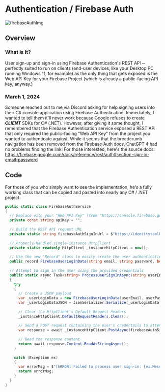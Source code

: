 # Authentication / Firebase Auth

![firebaseAuthImg](https://firebase.google.com/static/docs/auth/images/auth-providers.png)

## Overview

### What is it?
User sign-up and sign-in using Firebase Authentication's REST API ─ perfectly suited to run on clients (end-user devices, like your Desktop PC running Windows 11, for example) as the only thing that gets exposed is the Web API Key for your Firebase Project (which is already a public-facing API key, anyway.)

### March 1, 2024
Someone reached out to me via Discord asking for help signing users into their C# console application using Firebase Authentication. Immediately, I wanted to tell them it'll never work because Google refuses to create ***CLIENT*** SDKs for C# (.NET). However, after giving it some thought, I remembered that the Firebase Authentication service exposed a REST API that only required the public-facing "Web API Key" from the project you wanted to authenticate against. While it seems that the breadcrumb navigation has been removed from the Firebase Auth docs, ChatGPT 4 had no problems finding the link! For those interested, here's the source docs: https://firebase.google.com/docs/reference/rest/auth#section-sign-in-email-password

## Code
For those of you who simply want to see the implementation, he's a fully working class that can be copied and pasted into nearly any C# / .NET project:

```cs
public static class FirebaseAuthService
{
  // Replace with your "Web API Key" (from "https://console.firebase.google.com/project/{YOUR_PROJECT_ID}/settings/general/")
  private const string apiKey = "";
  
  // Build the REST API request URL
  private static string firebaseAuthSignInUrl = $"https://identitytoolkit.googleapis.com/v1/accounts:signInWithPassword?key={apiKey}";
  
  // Properly-handled single-instance HttpClient
  private static readonly HttpClient _instanceHttpClient = new();
  
  // Use the new "Record" class to easily create the user authentication credentials model in a single line.
  public record FirebaseUserLoginData(string email, string password, bool returnSecureToken);
  
  // Attempt to sign in the user using the provided credentials
  public static async Task<string> ProcessUserSignInAsync(string userEmail, string userPass)
  {
    try
    {
      // Create a JSON payload
      var _userLoginData = new FirebaseUserLoginData(userEmail, userPass, true);
      var _userLoginDataJSON = JsonSerializer.Serialize(_userLoginData);
  
      // Clear the HttpClient's Default Request Headers
      _instanceHttpClient.DefaultRequestHeaders.Clear();
  
      // Send a POST request containing the user's credentails to attempt login
      var response = await _instanceHttpClient.PostAsync(firebaseAuthSignInUrl, new StringContent(_userLoginDataJSON, Encoding.UTF8, "application/json"));
  
      // Read the response content
      return await response.Content.ReadAsStringAsync();
    }
  
    catch (Exception ex)
    {
      var errorMsg = $"[ERROR] Failed to process user sign-in: {ex.Message}";
      return errorMsg;
    }
  }
}
```

